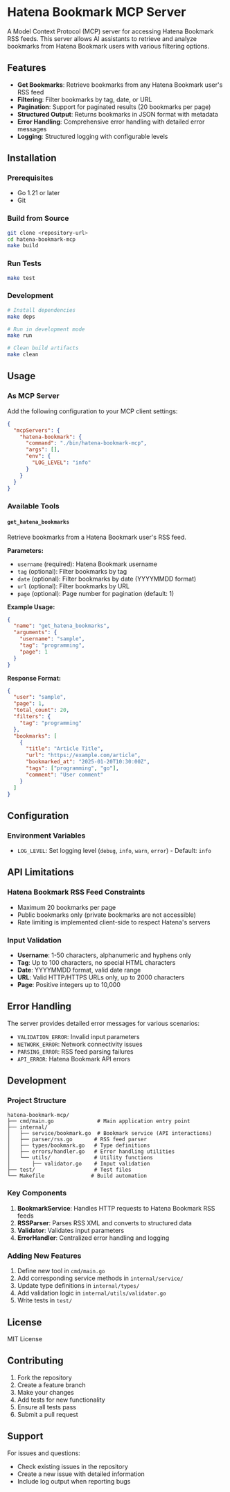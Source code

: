 # Hatena Bookmark MCP Server

A Model Context Protocol (MCP) server for accessing Hatena Bookmark RSS feeds. This server allows AI assistants to retrieve and analyze bookmarks from Hatena Bookmark users with various filtering options.

## Features

- **Get Bookmarks**: Retrieve bookmarks from any Hatena Bookmark user's RSS feed
- **Filtering**: Filter bookmarks by tag, date, or URL
- **Pagination**: Support for paginated results (20 bookmarks per page)
- **Structured Output**: Returns bookmarks in JSON format with metadata
- **Error Handling**: Comprehensive error handling with detailed error messages
- **Logging**: Structured logging with configurable levels

## Installation

### Prerequisites

- Go 1.21 or later
- Git

### Build from Source

```bash
git clone <repository-url>
cd hatena-bookmark-mcp
make build
```

### Run Tests

```bash
make test
```

### Development

```bash
# Install dependencies
make deps

# Run in development mode
make run

# Clean build artifacts
make clean
```

## Usage

### As MCP Server

Add the following configuration to your MCP client settings:

```json
{
  "mcpServers": {
    "hatena-bookmark": {
      "command": "./bin/hatena-bookmark-mcp",
      "args": [],
      "env": {
        "LOG_LEVEL": "info"
      }
    }
  }
}
```

### Available Tools

#### `get_hatena_bookmarks`

Retrieve bookmarks from a Hatena Bookmark user's RSS feed.

**Parameters:**

- `username` (required): Hatena Bookmark username
- `tag` (optional): Filter bookmarks by tag
- `date` (optional): Filter bookmarks by date (YYYYMMDD format)
- `url` (optional): Filter bookmarks by URL
- `page` (optional): Page number for pagination (default: 1)

**Example Usage:**

```json
{
  "name": "get_hatena_bookmarks",
  "arguments": {
    "username": "sample",
    "tag": "programming",
    "page": 1
  }
}
```

**Response Format:**

```json
{
  "user": "sample",
  "page": 1,
  "total_count": 20,
  "filters": {
    "tag": "programming"
  },
  "bookmarks": [
    {
      "title": "Article Title",
      "url": "https://example.com/article",
      "bookmarked_at": "2025-01-20T10:30:00Z",
      "tags": ["programming", "go"],
      "comment": "User comment"
    }
  ]
}
```

## Configuration

### Environment Variables

- `LOG_LEVEL`: Set logging level (`debug`, `info`, `warn`, `error`) - Default: `info`

## API Limitations

### Hatena Bookmark RSS Feed Constraints

- Maximum 20 bookmarks per page
- Public bookmarks only (private bookmarks are not accessible)
- Rate limiting is implemented client-side to respect Hatena's servers

### Input Validation

- **Username**: 1-50 characters, alphanumeric and hyphens only
- **Tag**: Up to 100 characters, no special HTML characters
- **Date**: YYYYMMDD format, valid date range
- **URL**: Valid HTTP/HTTPS URLs only, up to 2000 characters
- **Page**: Positive integers up to 10,000

## Error Handling

The server provides detailed error messages for various scenarios:

- `VALIDATION_ERROR`: Invalid input parameters
- `NETWORK_ERROR`: Network connectivity issues
- `PARSING_ERROR`: RSS feed parsing failures
- `API_ERROR`: Hatena Bookmark API errors

## Development

### Project Structure

```
hatena-bookmark-mcp/
├── cmd/main.go              # Main application entry point
├── internal/
│   ├── service/bookmark.go  # Bookmark service (API interactions)
│   ├── parser/rss.go       # RSS feed parser
│   ├── types/bookmark.go   # Type definitions
│   ├── errors/handler.go   # Error handling utilities
│   └── utils/              # Utility functions
│       ├── validator.go    # Input validation
├── test/                   # Test files
└── Makefile               # Build automation
```

### Key Components

1. **BookmarkService**: Handles HTTP requests to Hatena Bookmark RSS feeds
2. **RSSParser**: Parses RSS XML and converts to structured data
3. **Validator**: Validates input parameters
5. **ErrorHandler**: Centralized error handling and logging

### Adding New Features

1. Define new tool in `cmd/main.go`
2. Add corresponding service methods in `internal/service/`
3. Update type definitions in `internal/types/`
4. Add validation logic in `internal/utils/validator.go`
5. Write tests in `test/`

## License

MIT License

## Contributing

1. Fork the repository
2. Create a feature branch
3. Make your changes
4. Add tests for new functionality
5. Ensure all tests pass
6. Submit a pull request

## Support

For issues and questions:
- Check existing issues in the repository
- Create a new issue with detailed information
- Include log output when reporting bugs
